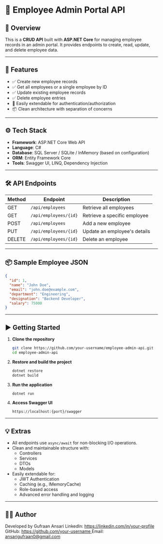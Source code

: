 # 📘 Employee Admin Portal API

## 🏢 Overview

This is a **CRUD API** built with **ASP.NET Core** for managing employee records in an admin portal. It provides endpoints to create, read, update, and delete employee data.

---

## 🚀 Features

- ✅ Create new employee records  
- ✅ Get all employees or a single employee by ID  
- ✅ Update existing employee records  
- ✅ Delete employee entries  
- 🔐 Easily extendable for authentication/authorization  
- 📦 Clean architecture with separation of concerns  

---

## ⚙️ Tech Stack

- **Framework**: ASP.NET Core Web API  
- **Language**: C#  
- **Database**: SQL Server / SQLite / InMemory (based on configuration)  
- **ORM**: Entity Framework Core  
- **Tools**: Swagger UI, LINQ, Dependency Injection 

---

## 🛠️ API Endpoints

| Method | Endpoint               | Description                    |
|--------|------------------------|--------------------------------|
| GET    | `/api/employees`       | Retrieve all employees         |
| GET    | `/api/employees/{id}`  | Retrieve a specific employee   |
| POST   | `/api/employees`       | Add a new employee             |
| PUT    | `/api/employees/{id}`  | Update an employee's details   |
| DELETE | `/api/employees/{id}`  | Delete an employee             |

---

## 📦 Sample Employee JSON

```json
{
  "id": 1,
  "name": "John Doe",
  "email": "john.doe@example.com",
  "department": "Engineering",
  "designation": "Backend Developer",
  "salary": 75000
}
```

---

## ▶️ Getting Started

1. **Clone the repository**
   ```bash
   git clone https://github.com/your-username/employee-admin-api.git
   cd employee-admin-api
   ```

2. **Restore and build the project**
   ```bash
   dotnet restore
   dotnet build
   ```

3. **Run the application**
   ```bash
   dotnet run
   ```

4. **Access Swagger UI**
   ```
   https://localhost:{port}/swagger
   ```

---

## 💡 Extras

- All endpoints use `async/await` for non-blocking I/O operations.
- Clean and maintainable structure with:
  - Controllers
  - Services
  - DTOs
  - Models
- Easily extendable for:
  - JWT Authentication
  - Caching (e.g., IMemoryCache)
  - Role-based access
  - Advanced error handling and logging

---

## 👨‍💻 Author

Developed by Gufraan Ansari 
LinkedIn: [https://linkedin.com/in/your-profile  ](https://www.linkedin.com/in/gufraan-ansari-30448b196/)
GitHub: [https://github.com/your-username ](https://github.com/gansari231) 
Email: ansarigufraan0@gmail.com
